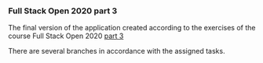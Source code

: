 ### Full Stack Open 2020 part 3
The final version of the application created according to the exercises of the course Full Stack Open 2020 [part 3](https://fullstackopen.com/en/part3)

There are several branches in accordance with the assigned tasks.
